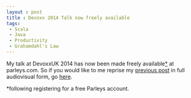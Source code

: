 ```yaml
---
layout : post
title : Devoxx 2014 Talk now freely available
tags:
 - Scala
 - Java
 - Productivity
 - Grahamdahl's Law
---
```


My talk at DevoxxUK 2014 has now been made freely available[\*](#footnote) at parleys.com. So if you would like to me reprise my [previous post](http://grundlefleck.github.io/2013/06/23/using-scala-will-make-you-less-productive.html) in full audiovisual form, go [here](https://www.parleys.com/talk/how-switching-to-scala-made-me-less-productive-and-why-that-matters-less-than-i-thought).


<a id="footnote"/>\*following registering for a free Parleys account.